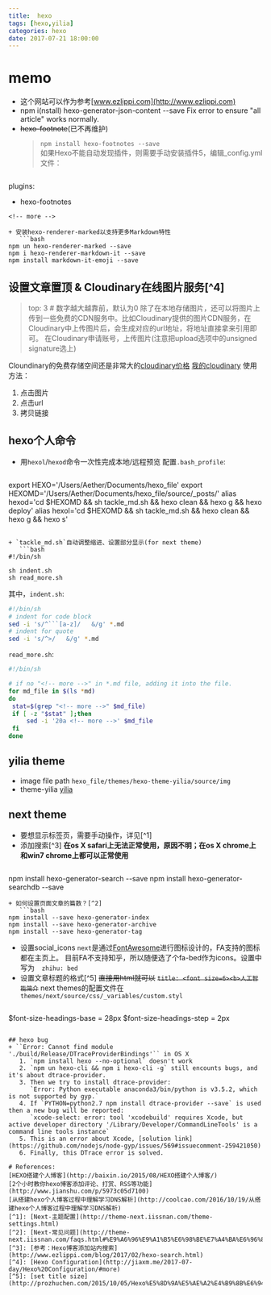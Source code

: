 ```yaml
---
title:  hexo 
tags: [hexo,yilia]
categories: hexo
date: 2017-07-21 18:00:00
---
```



# memo
+ 这个网站可以作为参考[www.ezlippi.com](http://www.ezlippi.com)
+ npm i(nstall) hexo-generator-json-content --save
Fix error to ensure "all article" works normally.
+ ~~hexo-footnote~~(已不再维护)
   >`npm install hexo-footnotes --save`   
如果Hexo不能自动发现插件，则需要手动安装插件5，编辑\_config.yml文件：   
   ```
plugins:
  - hexo-footnotes
```
<!-- more -->

+ 安装hexo-renderer-marked以支持更多Markdown特性
   ```bash
npm un hexo-renderer-marked --save
npm i hexo-renderer-markdown-it --save
npm install markdown-it-emoji --save
```
## 设置文章置顶 & Cloudinary在线图片服务[^4]
   >top: 3 # 数字越大越靠前，默认为0
   >除了在本地存储图片，还可以将图片上传到一些免费的CDN服务中。比如Cloudinary提供的图片CDN服务，在Cloudinary中上传图片后，会生成对应的url地址，将地址直接拿来引用即可。
在Cloudinary申请账号，上传图片(注意把upload选项中的unsigned signature选上)

   Cloundinary的免费存储空间还是非常大的[cloudinary价格](http://cloudinary.com/pricing)
   [我的cloudinary](https://cloudinary.com/console/media_library)
   使用方法：
   1. 点击图片
   2. 点击url
   3. 拷贝链接

## hexo个人命令
+ 用`hexol`/`hexod`命令一次性完成本地/远程预览
配置`.bash_profile`:   
   ```bash
export HEXO='/Users/Aether/Documents/hexo_file'
export HEXOMD='/Users/Aether/Documents/hexo_file/source/_posts/'
alias hexod='cd $HEXOMD && sh tackle_md.sh && hexo clean && hexo g && hexo deploy'
alias hexol='cd $HEXOMD && sh tackle_md.sh && hexo clean && hexo g && hexo s'
```

+ `tackle_md.sh`自动调整缩进、设置部分显示(for next theme)
   ```bash
#!/bin/sh

sh indent.sh
sh read_more.sh
```
   其中，`indent.sh`:
   ```bash
#!/bin/sh
# indent for code block
sed -i 's/^```[a-z]/   &/g' *.md
# indent for quote
sed -i 's/^>/   &/g' *.md
```
   `read_more.sh`:
   ```bash
#!/bin/sh

# if no "<!-- more -->" in *.md file, adding it into the file.
for md_file in $(ls *md)
do
    stat=$(grep "<!-- more -->" $md_file)
    if [ -z "$stat" ];then
        sed -i '20a <!-- more -->' $md_file
    fi
done
```

## yilia theme
+ image file path
`hexo_file/themes/hexo-theme-yilia/source/img`
+ theme-yilia
[yilia](https://github.com/litten/hexo-theme-yilia/wiki/Yilia源码目录结构及构建须知)

## next theme
+ 要想显示标签页，需要手动操作，详见[^1]
+ 添加搜索[^3]
**在os X safari上无法正常使用，原因不明；在os X chrome上和win7 chrome上都可以正常使用**
   ```bash
npm install hexo-generator-search --save
npm install hexo-generator-searchdb --save
```
+ 如何设置页面文章的篇数？[^2]
   ```bash
npm install --save hexo-generator-index
npm install --save hexo-generator-archive
npm install --save hexo-generator-tag
```

+ 设置social\_icons
`next`是通过[FontAwesome](http://fontawesome.io/cheatsheet/)进行图标设计的，FA支持的图标都在主页上。
目前FA不支持知乎，所以随便选了个fa-bed作为icons。设置中写为`  zhihu: bed`
+ 设置文章标题的格式[^5]
~~直接用html就可以~~
~~`title: <font size=6><b>人工智能简介`~~
next themes的配置文件在`themes/next/source/css/_variables/custom.styl`
   ```sh
$font-size-headings-base  = 28px
$font-size-headings-step  = 2px
```

## hexo bug
+ ``Error: Cannot find module './build/Release/DTraceProviderBindings'`` in OS X 
   1. `npm install hexo --no-optional` doesn't work
   2. `npm un hexo-cli && npm i hexo-cli -g` still encounts bugs, and it's about dtrace-provider.
   3. Then we try to install dtrace-provider:
      `Error: Python executable anaconda3/bin/python is v3.5.2, which is not supported by gyp.`
   4. If `PYTHON=python2.7 npm install dtrace-provider --save` is used then a new bug will be reported:
      `xcode-select: error: tool 'xcodebuild' requires Xcode, but active developer directory '/Library/Developer/CommandLineTools' is a command line tools instance`
   5. This is an error about Xcode, [solution link](https://github.com/nodejs/node-gyp/issues/569#issuecomment-259421050)
   6. Finally, this DTrace error is solved.

# References:
[HEXO搭建个人博客](http://baixin.io/2015/08/HEXO搭建个人博客/)   
[2个小时教你hexo博客添加评论、打赏、RSS等功能](http://www.jianshu.com/p/5973c05d7100)   
[从搭建hexo个人博客过程中理解学习DNS解析](http://coolcao.com/2016/10/19/从搭建hexo个人博客过程中理解学习DNS解析)   
[^1]: [Next-主题配置](http://theme-next.iissnan.com/theme-settings.html)
[^2]: [Next-常见问题](http://theme-next.iissnan.com/faqs.html#%E9%A6%96%E9%A1%B5%E6%98%BE%E7%A4%BA%E6%96%87%E7%AB%A0%E6%91%98%E5%BD%95)
[^3]: [参考：Hexo博客添加站内搜索](http://www.ezlippi.com/blog/2017/02/hexo-search.html)
[^4]: [Hexo Configuration](http://jiaxm.me/2017-07-day/Hexo%20Configuration/#more)
[^5]: [set title size](http://prozhuchen.com/2015/10/05/Hexo%E5%8D%9A%E5%AE%A2%E4%B9%8B%E6%94%B9%E5%AD%97%E4%BD%93/)
